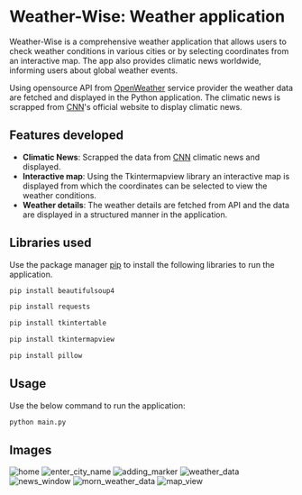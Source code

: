 # Weather-Wise: Weather application

Weather-Wise is a comprehensive weather application that allows users to check weather conditions in various cities or by selecting coordinates from an interactive map. The app also provides climatic news worldwide, informing users about global weather events.

Using opensource API from [OpenWeather](https://openweather.co.uk/) service provider the weather data are fetched and displayed in the Python application. The climatic news is scrapped from [CNN](https://edition.cnn.com)'s official website to display climatic news.

## Features developed
- **Climatic News**: Scrapped the data from [CNN](https://edition.cnn.com) climatic news and displayed.
- **Interactive map**: Using the Tkintermapview library an interactive map is displayed from which the coordinates can be selected to view the weather conditions.
- **Weather details**: The weather details are fetched from API and the data are displayed in a structured manner in the application.
## Libraries used

Use the package manager [pip](https://pip.pypa.io/en/stable/) to install the following libraries to run the application.

```bash
pip install beautifulsoup4
```
```bash
pip install requests
```
```bash
pip install tkintertable
```
```bash
pip install tkintermapview
````
```bash
pip install pillow
```
## Usage
Use the below command to run the application:
```bash
python main.py
```

## Images
![home](https://github.com/darsini-k22/Weather-wise/assets/75623259/1ce1f582-864e-4a46-8f7d-81e846487361)
![enter_city_name](https://github.com/darsini-k22/Weather-wise/assets/75623259/8a2eded9-c8a7-489e-972b-31eef48d9cf8)
![adding_marker](https://github.com/darsini-k22/Weather-wise/assets/75623259/07ba7b22-d45e-4f92-b408-0aadc93b326d)
![weather_data](https://github.com/darsini-k22/Weather-wise/assets/75623259/32ff55a4-65b5-4c35-a808-cb6118b6d0fa)
![news_window](https://github.com/darsini-k22/Weather-wise/assets/75623259/2cbaf3f2-e111-404e-b81c-60f70c8b5840)
![morn_weather_data](https://github.com/darsini-k22/Weather-wise/assets/75623259/21d33168-2e17-4e8b-b6a8-cafd241277c3)
![map_view](https://github.com/darsini-k22/Weather-wise/assets/75623259/953e4bff-a8f3-4733-8a59-00dddd8143d3)

